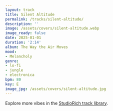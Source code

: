 ```yaml
---
layout: track
title: Silent Altitude
permalink: /tracks/silent-altitude/
description: ''
image: /assets/covers/silent-altitude.webp
image_ready: false
date: 2025-01-01
duration: '2:14'
album: The Way the Air Moves
mood:
- Melancholy
genre:
- lo-fi
- jungle
- electronica
bpm: 80
key: E
image_jpg: /assets/covers/silent-altitude.jpg
---
```


Explore more vibes in the [StudioRich track library](/tracks/).
